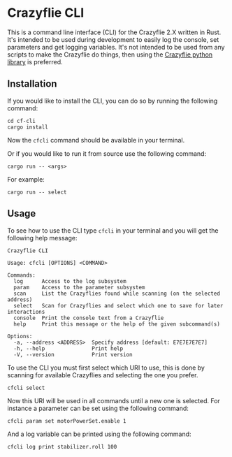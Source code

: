 # Crazyflie CLI

This is a command line interface (CLI) for the Crazyflie 2.X written in Rust. It's intended to be used
during development to easily log the console, set parameters and get logging variables. It's not
intended to be used from any scripts to make the Crazyflie do things, then using the
[Crazyflie python library](https://github.com/bitcraze/crazyflie-lib-python) is preferred.

## Installation

If you would like to install the CLI, you can do so by running the following command:

```text
cd cf-cli
cargo install
```

Now the `cfcli` command should be available in your terminal.

Or if you would like to run it from source use the following command:

```text
cargo run -- <args>
```

For example:

```text
cargo run -- select
```

## Usage

To see how to use the CLI type ```cfcli``` in your terminal and you will get the following help message:

```text
Crazyflie CLI

Usage: cfcli [OPTIONS] <COMMAND>

Commands:
  log      Access to the log subsystem
  param    Access to the parameter subsystem
  scan     List the Crazyflies found while scanning (on the selected address)
  select   Scan for Crazyflies and select which one to save for later interactions
  console  Print the console text from a Crazyflie
  help     Print this message or the help of the given subcommand(s)

Options:
  -a, --address <ADDRESS>  Specify address [default: E7E7E7E7E7]
  -h, --help               Print help
  -V, --version            Print version
```

To use the CLI you must first select which URI to use, this is done by scanning for available Crazyflies
and selecting the one you prefer.

```text
cfcli select
```

Now this URI will be used in all commands until a new one is selected. For instance a parameter
can be set using the following command:

```text
cfcli param set motorPowerSet.enable 1
```

And a log variable can be printed using the following command:

```text
cfcli log print stabilizer.roll 100

```
